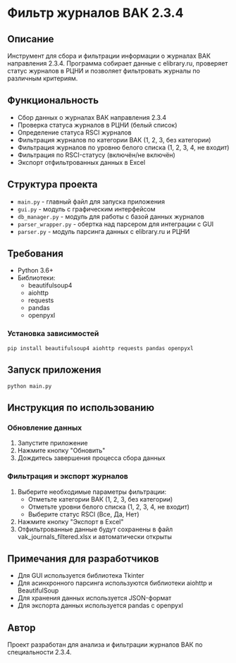 # Фильтр журналов ВАК 2.3.4

## Описание
Инструмент для сбора и фильтрации информации о журналах ВАК направления 2.3.4. Программа собирает данные с elibrary.ru, проверяет статус журналов в РЦНИ и позволяет фильтровать журналы по различным критериям.

## Функциональность
- Сбор данных о журналах ВАК направления 2.3.4
- Проверка статуса журналов в РЦНИ (белый список)
- Определение статуса RSCI журналов
- Фильтрация журналов по категории ВАК (1, 2, 3, без категории)
- Фильтрация журналов по уровню белого списка (1, 2, 3, 4, не входит)
- Фильтрация по RSCI-статусу (включён/не включён)
- Экспорт отфильтрованных данных в Excel

## Структура проекта
- `main.py` - главный файл для запуска приложения
- `gui.py` - модуль с графическим интерфейсом
- `db_manager.py` - модуль для работы с базой данных журналов
- `parser_wrapper.py` - обертка над парсером для интеграции с GUI
- `parser.py` - модуль парсинга данных с elibrary.ru и РЦНИ

## Требования
- Python 3.6+
- Библиотеки:
  - beautifulsoup4
  - aiohttp
  - requests
  - pandas
  - openpyxl

### Установка зависимостей
```
pip install beautifulsoup4 aiohttp requests pandas openpyxl
```

## Запуск приложения
```
python main.py
```

## Инструкция по использованию

### Обновление данных
1. Запустите приложение
2. Нажмите кнопку "Обновить"
3. Дождитесь завершения процесса сбора данных

### Фильтрация и экспорт журналов
1. Выберите необходимые параметры фильтрации:
   - Отметьте категории ВАК (1, 2, 3, без категории)
   - Отметьте уровни белого списка (1, 2, 3, 4, не входит)
   - Выберите статус RSCI (Все, Да, Нет)
2. Нажмите кнопку "Экспорт в Excel"
3. Отфильтрованные данные будут сохранены в файл vak_journals_filtered.xlsx и автоматически открыты

## Примечания для разработчиков
- Для GUI используется библиотека Tkinter
- Для асинхронного парсинга используются библиотеки aiohttp и BeautifulSoup
- Для хранения данных используется JSON-формат
- Для экспорта данных используется pandas с openpyxl

## Автор
Проект разработан для анализа и фильтрации журналов ВАК по специальности 2.3.4. 
